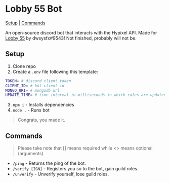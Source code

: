 # Lobby 55 Bot

[Setup](#setup) | [Commands](#commands)

An open-source discord bot that interacts with the Hypixel API. Made for [Lobby 55](https://plancke.io/hypixel/guild/name/Lobby%2055) by dwsysfx#9543! Not finished, probably will not be.

## Setup
1. Clone repo
2. Create a `.env` file following this template:
```sh
TOKEN= # discord client token 
CLIENT_ID= # bot client id
MONGO_URI= # mongodb url
UPDATE_TIME= # time interval in milliseconds in which roles are updated
```
3. `npm i` - Installs dependencies
4. `node .` - Runs bot
> Congrats, you made it.

## Commands
> Please take note that [] means required while <> means optional (arguments)
- `/ping` - Returns the ping of the bot.
- `/verify [IGN]` - Registers you so to the bot, gain guild roles.
- `/unverify` - Unverify yourself, lose guild roles.  
